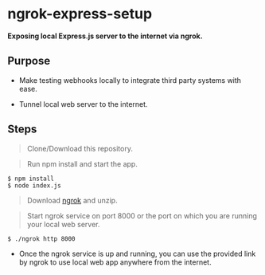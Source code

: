 # ngrok-express-setup

**Exposing local Express.js server to the internet via ngrok.**


## Purpose 

* Make testing webhooks locally to integrate third party systems with ease.

* Tunnel local web server to the internet.


## Steps

> Clone/Download this repository.

> Run npm install and start the app.

```shell
$ npm install
$ node index.js
```

> Download [ngrok](https://ngrok.com/download) and unzip.

> Start ngrok service on port 8000 or the port on which you are running your local web server.

```shell
$ ./ngrok http 8000
```

- Once the ngrok service is up and running, you can use the provided link by ngrok to use local web app anywhere from the internet. 


